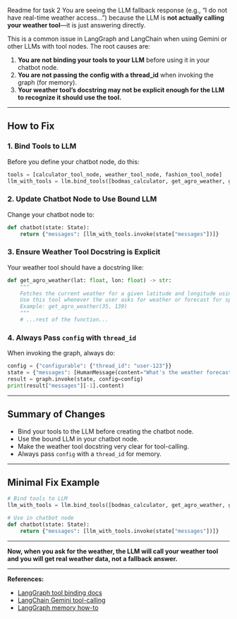 Readme for task 2
You are seeing the LLM fallback response (e.g., “I do not have real-time weather access...”) because the LLM is **not actually calling your weather tool**—it is just answering directly.

This is a common issue in LangGraph and LangChain when using Gemini or other LLMs with tool nodes. The root causes are:

1. **You are not binding your tools to your LLM** before using it in your chatbot node.
2. **You are not passing the config with a thread_id** when invoking the graph (for memory).
3. **Your weather tool’s docstring may not be explicit enough for the LLM to recognize it should use the tool.**

---

## **How to Fix**

### 1. **Bind Tools to LLM**

Before you define your chatbot node, do this:

```python
tools = [calculator_tool_node, weather_tool_node, fashion_tool_node]
llm_with_tools = llm.bind_tools([bodmas_calculator, get_agro_weather, get_fashion_trends_tavily])
```

### 2. **Update Chatbot Node to Use Bound LLM**

Change your chatbot node to:

```python
def chatbot(state: State):
    return {"messages": [llm_with_tools.invoke(state["messages"])]}
```

### 3. **Ensure Weather Tool Docstring is Explicit**

Your weather tool should have a docstring like:

```python
def get_agro_weather(lat: float, lon: float) -> str:
    """
    Fetches the current weather for a given latitude and longitude using the Agro Monitoring API.
    Use this tool whenever the user asks for weather or forecast for specific coordinates.
    Example: get_agro_weather(35, 139)
    """
    # ...rest of the function...
```

### 4. **Always Pass `config` with `thread_id`**

When invoking the graph, always do:

```python
config = {"configurable": {"thread_id": "user-123"}}
state = {"messages": [HumanMessage(content="What's the weather forecast for latitude 35 and longitude 139?")]}
result = graph.invoke(state, config=config)
print(result["messages"][-1].content)
```

---

## **Summary of Changes**

- Bind your tools to the LLM before creating the chatbot node.
- Use the bound LLM in your chatbot node.
- Make the weather tool docstring very clear for tool-calling.
- Always pass `config` with a `thread_id` for memory.

---

## **Minimal Fix Example**

```python
# Bind tools to LLM
llm_with_tools = llm.bind_tools([bodmas_calculator, get_agro_weather, get_fashion_trends_tavily])

# Use in chatbot node
def chatbot(state: State):
    return {"messages": [llm_with_tools.invoke(state["messages"])]}
```

---

**Now, when you ask for the weather, the LLM will call your weather tool and you will get real weather data, not a fallback answer.**

---

**References:**  
- [LangGraph tool binding docs](https://langchain-ai.github.io/langgraph/agents/agents/)
- [LangChain Gemini tool-calling](https://python.langchain.com/docs/integrations/chat/google_genai)
- [LangGraph memory how-to](https://langchain-ai.github.io/langgraph/how-tos/memory/)

